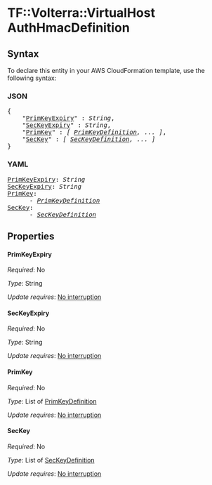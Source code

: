 # TF::Volterra::VirtualHost AuthHmacDefinition

## Syntax

To declare this entity in your AWS CloudFormation template, use the following syntax:

### JSON

<pre>
{
    "<a href="#primkeyexpiry" title="PrimKeyExpiry">PrimKeyExpiry</a>" : <i>String</i>,
    "<a href="#seckeyexpiry" title="SecKeyExpiry">SecKeyExpiry</a>" : <i>String</i>,
    "<a href="#primkey" title="PrimKey">PrimKey</a>" : <i>[ <a href="primkeydefinition.md">PrimKeyDefinition</a>, ... ]</i>,
    "<a href="#seckey" title="SecKey">SecKey</a>" : <i>[ <a href="seckeydefinition.md">SecKeyDefinition</a>, ... ]</i>
}
</pre>

### YAML

<pre>
<a href="#primkeyexpiry" title="PrimKeyExpiry">PrimKeyExpiry</a>: <i>String</i>
<a href="#seckeyexpiry" title="SecKeyExpiry">SecKeyExpiry</a>: <i>String</i>
<a href="#primkey" title="PrimKey">PrimKey</a>: <i>
      - <a href="primkeydefinition.md">PrimKeyDefinition</a></i>
<a href="#seckey" title="SecKey">SecKey</a>: <i>
      - <a href="seckeydefinition.md">SecKeyDefinition</a></i>
</pre>

## Properties

#### PrimKeyExpiry

_Required_: No

_Type_: String

_Update requires_: [No interruption](https://docs.aws.amazon.com/AWSCloudFormation/latest/UserGuide/using-cfn-updating-stacks-update-behaviors.html#update-no-interrupt)

#### SecKeyExpiry

_Required_: No

_Type_: String

_Update requires_: [No interruption](https://docs.aws.amazon.com/AWSCloudFormation/latest/UserGuide/using-cfn-updating-stacks-update-behaviors.html#update-no-interrupt)

#### PrimKey

_Required_: No

_Type_: List of <a href="primkeydefinition.md">PrimKeyDefinition</a>

_Update requires_: [No interruption](https://docs.aws.amazon.com/AWSCloudFormation/latest/UserGuide/using-cfn-updating-stacks-update-behaviors.html#update-no-interrupt)

#### SecKey

_Required_: No

_Type_: List of <a href="seckeydefinition.md">SecKeyDefinition</a>

_Update requires_: [No interruption](https://docs.aws.amazon.com/AWSCloudFormation/latest/UserGuide/using-cfn-updating-stacks-update-behaviors.html#update-no-interrupt)

